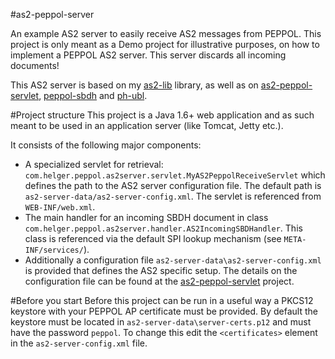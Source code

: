 #as2-peppol-server

An example AS2 server to easily receive AS2 messages from PEPPOL.
This project is only meant as a Demo project for illustrative purposes, on how to
implement a PEPPOL AS2 server. This server discards all incoming documents!

This AS2 server is based on my [as2-lib](https://github.com/phax/as2-lib) library, as well as on
[as2-peppol-servlet](https://github.com/phax/as2-peppol-servlet), 
[peppol-sbdh](https://github.com/phax/peppol-sbdh) and [ph-ubl](https://github.com/phax/ph-ubl).

#Project structure
This project is a Java 1.6+ web application and as such meant to be used in an application
server (like Tomcat, Jetty etc.).

It consists of the following major components:
  * A specialized servlet for retrieval: `com.helger.peppol.as2server.servlet.MyAS2PeppolReceiveServlet` which defines the path to the AS2 server configuration file. The default path is `as2-server-data/as2-server-config.xml`. The servlet is referenced from `WEB-INF/web.xml`.
  * The main handler for an incoming SBDH document in class `com.helger.peppol.as2server.handler.AS2IncomingSBDHandler`. This class is referenced via the default SPI lookup mechanism (see `META-INF/services/`).
  * Additionally a configuration file `as2-server-data\as2-server-config.xml` is provided that defines the AS2 specific setup. The details on the configuration file can be found at the [as2-peppol-servlet](https://github.com/phax/as2-peppol-servlet) project.
  
#Before you start
Before this project can be run in a useful way a PKCS12 keystore with your PEPPOL AP certificate must be provided. By default the keystore must be located in `as2-server-data\server-certs.p12` and must have the password `peppol`. To change this edit the `<certificates>` element in the `as2-server-config.xml` file.


